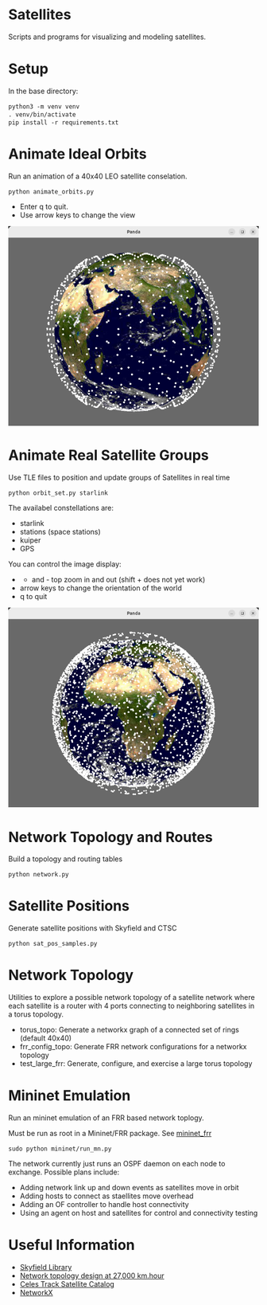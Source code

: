 # Satellites
Scripts and programs for visualizing and modeling satellites.

# Setup
In the base directory:

```
python3 -m venv venv
. venv/bin/activate
pip install -r requirements.txt
```

# Animate Ideal Orbits
Run an animation of a 40x40 LEO satellite conselation.

```
python animate_orbits.py
```

- Enter q to quit.
- Use arrow keys to change the view

![screenshot](orbits.png)

# Animate Real Satellite Groups
Use TLE files to position and update groups of Satellites in real time

```
python orbit_set.py starlink
```

The availabel constellations are:
- starlink
- stations (space stations)
- kuiper
- GPS

You can control the image display:
- + and - top zoom in and out (shift + does not yet work)
- arrow keys to change the orientation of the world
- q to quit

![screenshot](starlink.png)

# Network Topology and Routes
Build a topology and routing tables
```
python network.py

```

# Satellite Positions
Generate satellite positions with Skyfield and CTSC
```
python sat_pos_samples.py
```

# Network Topology
Utilities to explore a possible network topology of a satellite network where each
satellite is a router with 4 ports connecting to neighboring satellites in a torus 
topology.

- torus_topo: Generate a networkx graph of a connected set of rings (default 40x40)
- frr_config_topo: Generate FRR network configurations for a networkx topology
- test_large_frr: Generate, configure, and exercise a large torus topology


# Mininet Emulation
Run an mininet emulation of an FRR based network toplogy.

Must be run as root in a Mininet/FRR package.
See [mininet_frr](http://github.com/jmwanderer/mininet_frr)


```
sudo python mininet/run_mn.py
```

The network currently just runs an OSPF daemon on each node to exchange.
Possible plans include:
- Adding network link up and down events as satellites move in orbit
- Adding hosts to connect as staellites move overhead
- Adding an OF controller to handle host connectivity
- Using an agent on host and satellites for control and connectivity testing


# Useful Information

- [Skyfield Library](https://rhodesmill.org/skyfield/earth-satellites.html)
- [Network topology design at 27,000 km.hour](https://satnetwork.github.io)
- [Celes Track Satellite Catalog](https://celestrak.org/satcat/search.php)
- [NetworkX](https://networkx.org/documentation/stable/index.html)

